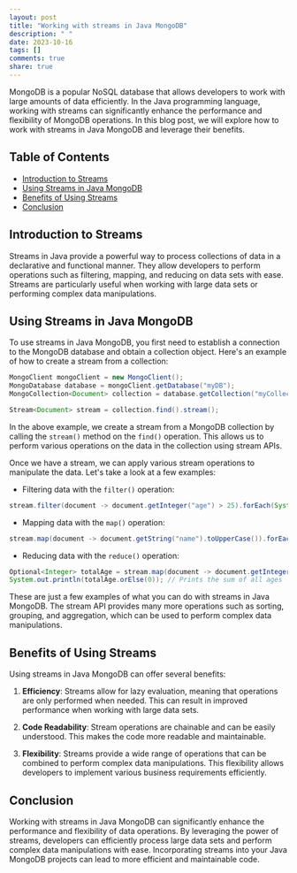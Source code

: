 ```yaml
---
layout: post
title: "Working with streams in Java MongoDB"
description: " "
date: 2023-10-16
tags: []
comments: true
share: true
---
```


MongoDB is a popular NoSQL database that allows developers to work with large amounts of data efficiently. In the Java programming language, working with streams can significantly enhance the performance and flexibility of MongoDB operations. In this blog post, we will explore how to work with streams in Java MongoDB and leverage their benefits.

## Table of Contents
- [Introduction to Streams](#introduction-to-streams)
- [Using Streams in Java MongoDB](#using-streams-in-java-mongodb)
- [Benefits of Using Streams](#benefits-of-using-streams)
- [Conclusion](#conclusion)

## Introduction to Streams

Streams in Java provide a powerful way to process collections of data in a declarative and functional manner. They allow developers to perform operations such as filtering, mapping, and reducing on data sets with ease. Streams are particularly useful when working with large data sets or performing complex data manipulations.

## Using Streams in Java MongoDB

To use streams in Java MongoDB, you first need to establish a connection to the MongoDB database and obtain a collection object. Here's an example of how to create a stream from a collection:

```java
MongoClient mongoClient = new MongoClient();
MongoDatabase database = mongoClient.getDatabase("myDB");
MongoCollection<Document> collection = database.getCollection("myCollection");

Stream<Document> stream = collection.find().stream();
```

In the above example, we create a stream from a MongoDB collection by calling the `stream()` method on the `find()` operation. This allows us to perform various operations on the data in the collection using stream APIs.

Once we have a stream, we can apply various stream operations to manipulate the data. Let's take a look at a few examples:

- Filtering data with the `filter()` operation:
```java
stream.filter(document -> document.getInteger("age") > 25).forEach(System.out::println);
```

- Mapping data with the `map()` operation:
```java
stream.map(document -> document.getString("name").toUpperCase()).forEach(System.out::println);
```

- Reducing data with the `reduce()` operation:
```java
Optional<Integer> totalAge = stream.map(document -> document.getInteger("age")).reduce(Integer::sum);
System.out.println(totalAge.orElse(0)); // Prints the sum of all ages
```

These are just a few examples of what you can do with streams in Java MongoDB. The stream API provides many more operations such as sorting, grouping, and aggregation, which can be used to perform complex data manipulations.

## Benefits of Using Streams

Using streams in Java MongoDB can offer several benefits:

1. **Efficiency**: Streams allow for lazy evaluation, meaning that operations are only performed when needed. This can result in improved performance when working with large data sets.

2. **Code Readability**: Stream operations are chainable and can be easily understood. This makes the code more readable and maintainable.

3. **Flexibility**: Streams provide a wide range of operations that can be combined to perform complex data manipulations. This flexibility allows developers to implement various business requirements efficiently.

## Conclusion

Working with streams in Java MongoDB can significantly enhance the performance and flexibility of data operations. By leveraging the power of streams, developers can efficiently process large data sets and perform complex data manipulations with ease. Incorporating streams into your Java MongoDB projects can lead to more efficient and maintainable code.
